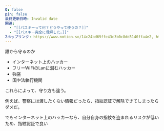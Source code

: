 ```yaml
---
Q: false
pin: false
最終更新日時: Invalid date
関連:
  - "[[パスキーって何？どうやって使うの？]]"
  - "[[パスキー完全に理解した。]]"
2ホップリンク: https://www.notion.so/14c24bd69ffe43c3b0c8dd5140ffa4e2, https://www.notion.so/2ba1d26460be47078aa9cba9859491b6, https://www.notion.so/318e69d954a843099218c737285267c1, https://www.notion.so/b34dadc93b4c4c52bec7890cbc302d3d,https://www.notion.so/14c24bd69ffe43c3b0c8dd5140ffa4e2, https://www.notion.so/dbf54a2359974fd8846c08dc58c186ce
---
```

  

誰から守るのか

- インターネット上のハッカー
- フリーWiFiのLanに潜むハッカー
- 強盗
- 国や法執行機関

これらによって、守り方も違う。

例えば、警察には渡したくない情報だったら、指紋認証で解除できてしまったらダメだ。

でもインターネット上のハッカーなら、自分自身の指紋を盗まれるリスクが低いため、指紋認証で良い